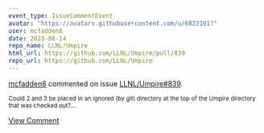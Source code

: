 ```yaml
---
event_type: IssueCommentEvent
avatar: "https://avatars.githubusercontent.com/u/6822101?"
user: mcfadden8
date: 2023-08-14
repo_name: LLNL/Umpire
html_url: https://github.com/LLNL/Umpire/pull/839
repo_url: https://github.com/LLNL/Umpire
---
```


<a href='https://github.com/mcfadden8' target='_blank'>mcfadden8</a> commented on issue <a href='https://github.com/LLNL/Umpire/pull/839' target='_blank'>LLNL/Umpire#839</a>.

<small>Could 2 and 3 be placed in an ignored (by git) directory at the top of the Umpire directory that was checked out?...</small>

<a href='https://github.com/LLNL/Umpire/pull/839' target='_blank'>View Comment</a>